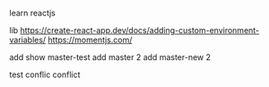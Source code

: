 learn reactjs

lib
https://create-react-app.dev/docs/adding-custom-environment-variables/
https://momentjs.com/

add show master-test
add master 2
add master-new 2

test conflic
conflict
